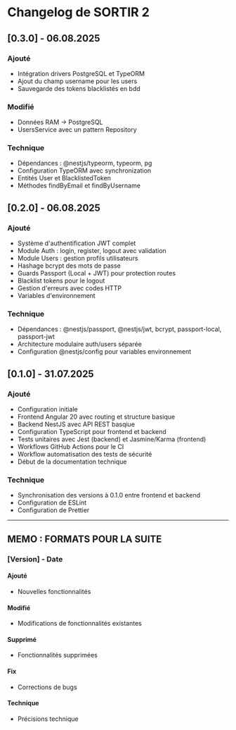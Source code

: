 # Changelog de SORTIR 2

## [0.3.0] - 06.08.2025

### Ajouté

- Intégration drivers PostgreSQL et TypeORM
- Ajout du champ username pour les users
- Sauvegarde des tokens blacklistés en bdd

### Modifié

- Données RAM → PostgreSQL
- UsersService avec un pattern Repository

### Technique

- Dépendances : @nestjs/typeorm, typeorm, pg
- Configuration TypeORM avec synchronization
- Entités User et BlacklistedToken
- Méthodes findByEmail et findByUsername

## [0.2.0] - 06.08.2025

### Ajouté

- Système d'authentification JWT complet
- Module Auth : login, register, logout avec validation
- Module Users : gestion profils utilisateurs
- Hashage bcrypt des mots de passe
- Guards Passport (Local + JWT) pour protection routes
- Blacklist tokens pour le logout
- Gestion d'erreurs avec codes HTTP
- Variables d'environnement

### Technique

- Dépendances : @nestjs/passport, @nestjs/jwt, bcrypt, passport-local, passport-jwt
- Architecture modulaire auth/users séparée
- Configuration @nestjs/config pour variables environnement

## [0.1.0] - 31.07.2025

### Ajouté

- Configuration initiale
- Frontend Angular 20 avec routing et structure basique
- Backend NestJS avec API REST basqiue
- Configuration TypeScript pour frontend et backend
- Tests unitaires avec Jest (backend) et Jasmine/Karma (frontend)
- Workflows GitHub Actions pour le CI
- Workflow automatisation des tests de sécurité
- Début de la documentation technique

### Technique

- Synchronisation des versions à 0.1.0 entre frontend et backend
- Configuration de ESLint
- Configuration de Prettier

---

## MEMO : FORMATS POUR LA SUITE

### [Version] - Date

#### Ajouté

- Nouvelles fonctionnalités

#### Modifié

- Modifications de fonctionnalités existantes

#### Supprimé

- Fonctionnalités supprimées

#### Fix

- Corrections de bugs

#### Technique

- Précisions technique
